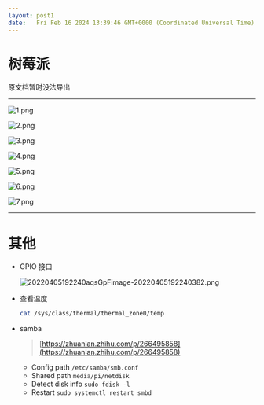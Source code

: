 ```yaml
---
layout: post1
date:   Fri Feb 16 2024 13:39:46 GMT+0000 (Coordinated Universal Time)
---
```

# 树莓派

原文档暂时没法导出

---

![1.png](%E6%A0%91%E8%8E%93%E6%B4%BE%206ab51234becd43e0b8d38b8939956a7f/1.png)

![2.png](%E6%A0%91%E8%8E%93%E6%B4%BE%206ab51234becd43e0b8d38b8939956a7f/2.png)

![3.png](%E6%A0%91%E8%8E%93%E6%B4%BE%206ab51234becd43e0b8d38b8939956a7f/3.png)

![4.png](%E6%A0%91%E8%8E%93%E6%B4%BE%206ab51234becd43e0b8d38b8939956a7f/4.png)

![5.png](%E6%A0%91%E8%8E%93%E6%B4%BE%206ab51234becd43e0b8d38b8939956a7f/5.png)

![6.png](%E6%A0%91%E8%8E%93%E6%B4%BE%206ab51234becd43e0b8d38b8939956a7f/6.png)

![7.png](%E6%A0%91%E8%8E%93%E6%B4%BE%206ab51234becd43e0b8d38b8939956a7f/7.png)

---

# 其他

- GPIO 接口
    
    ![20220405192240aqsGpFimage-20220405192240382.png](%E6%A0%91%E8%8E%93%E6%B4%BE%206ab51234becd43e0b8d38b8939956a7f/20220405192240aqsGpFimage-20220405192240382.png)
    
- 查看温度
    
    ```bash
    cat /sys/class/thermal/thermal_zone0/temp
    ```
    
- samba
    
    > [https://zhuanlan.zhihu.com/p/266495858](https://zhuanlan.zhihu.com/p/266495858)
    > 
    - Config path `/etc/samba/smb.conf`
    - Shared path `media/pi/netdisk`
    - Detect disk info `sudo fdisk -l`
    - Restart `sudo systemctl restart smbd`